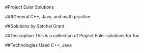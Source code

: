#Project Euler Solutions

###General C++, Java, and math practice

##Solutions by Satchel Grant

##Description
This is a collection of Project Euler solutions for fun

##Technologies Used
C++, Java
